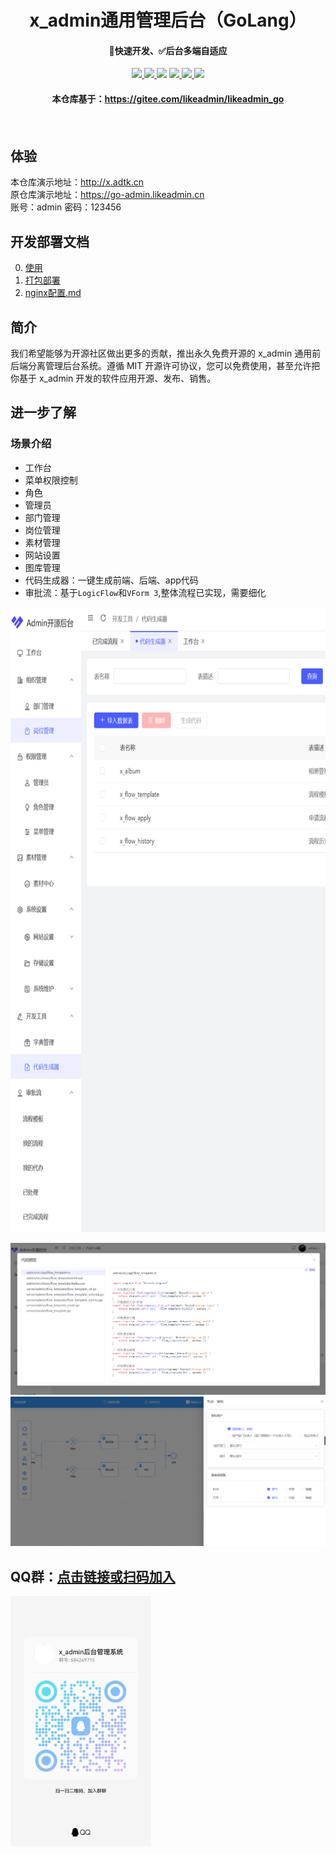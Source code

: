 <h1 align="center">x_admin通用管理后台（GoLang）</h1>
<h4 align="center">🚀快速开发、✅后台多端自适应</h4> 
<p align="center">
<a href=""><img src="https://img.shields.io/badge/Go-1.21+-69d6e1
"> </a><a href="#"> <img src="https://img.shields.io/badge/Gin-1.9.1-3176d9"> </a><a href="https://www.tslang.cn/"><img src="https://img.shields.io/badge/TypeScript-5-294e80"></a> <a href="#"><img src="https://img.shields.io/badge/Vue.js-3-4eb883"> </a><a href="#"><img src="https://img.shields.io/badge/vite-4-ffc018"> </a><a href="#"><img src="https://img.shields.io/badge/Element Plus-2-409eff"> </a>
<!-- <a target="_blank" href="https://www.docker.com/"><img src="https://img.shields.io/badge/Docker--139cff"></a> -->
<br>
<h4 align="center">本仓库基于：<a href="https://gitee.com/likeadmin/likeadmin_go">https://gitee.com/likeadmin/likeadmin_go</a><h4>

 
 
 <br>

## 体验 


本仓库演示地址：http://x.adtk.cn <br>
原仓库演示地址：https://go-admin.likeadmin.cn <br>
账号：admin 密码：123456
    
## 开发部署文档
0. [使用](./docs/0.使用.md)
1. [打包部署](./docs/1.go-打包部署.md) 
2. [nginx配置.md](./docs/2.nginx配置.md)


## 简介

我们希望能够为开源社区做出更多的贡献，推出永久免费开源的 x_admin 通用前后端分离管理后台系统。遵循 MIT 开源许可协议，您可以免费使用，甚至允许把你基于 x_admin 开发的软件应用开源、发布、销售。
<br>

## 进一步了解
### 场景介绍

- 工作台
- 菜单权限控制
- 角色
- 管理员
- 部门管理
- 岗位管理
- 素材管理
- 网站设置
- 图库管理
- 代码生成器：一键生成前端、后端、app代码
- 审批流：基于`LogicFlow`和`VForm 3`,整体流程已实现，需要细化

<img border="0" src="./docs/assets/menu.png" height="1000px" />
 
![](./docs/assets/genCode.png)
![](./docs/assets/flow.png)


## QQ群：<a target="_blank" href="https://qm.qq.com/cgi-bin/qm/qr?k=3owvxQhAsj6oJ6_aJKuARd-GK6dDbMdu&jump_from=webapi&authKey=c989fefqSydvK0yM5uw+y5UIPy1WfMR/OlLPnubNW9ixVp9lKsTXXth07K7zOYOH">点击链接或扫码加入</a>

<img border="0" src="./docs/assets/group.jpg" height="400px" alt="group" title="group">
 